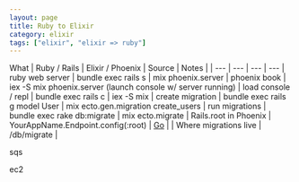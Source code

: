 ```yaml
---
layout: page
title: Ruby to Elixir
category: elixir
tags: ["elixir", "elixir => ruby"]
---
```



What | Ruby / Rails | Elixir / Phoenix | Source | Notes |
| --- | --- | --- | --- |
ruby web server | bundle exec rails s | mix phoenix.server | phoenix book | iex -S mix phoenix.server (launch console w/ server running) |
load console / repl | bundle exec rails c | iex -S mix |
create migration | bundle exec rails g model User | mix ecto.gen.migration create_users | 
run migrations | bundle exec rake db:migrate | mix ecto.migrate | 
Rails.root in Phoenix | YourAppName.Endpoint.config(:root) | [Go](http://ugisozols.com/rails-root-equivalent-in-phoenix/) | |
Where migrations live | /db/migrate | 


sqs 

ec2 